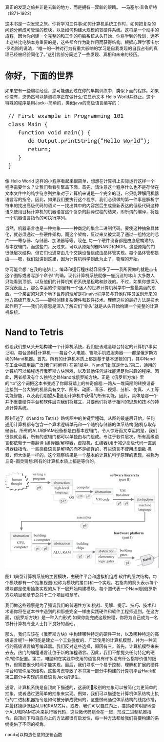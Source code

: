 真正的发现之旅并非是去新的地方，而是拥有一双新的眼睛。
									—马塞尔·普鲁斯特（1871–1922）

这本书是一次发现之旅。你将学习三件事:如何计算机系统工作时，如何把复杂的问题分解成可管理的模块，以及如何构建大规模的软硬件系统。这将是一个动手的旅程，因为你创建一个完整的和工作的电脑系统从头开始。你将学到的教训，远不止这些比电脑本身重要的是，这些都会作为副作用而获得结构。根据心理学家卡尔·罗杰斯的说法，“唯一的一种对行为有重大影响的学习是自我发现的自我占有的真理已经被经验同化了。”这引言部分简述了一些发现、真相和未来的经历。

# 你好，下面的世界

如果您有一些编程经验，您可能遇到过在你的早期训练中，类似下面的程序。如果你没有，您仍然可以猜测程序正在做什么:它显示文本
Hello World并终止。这个特殊的程序是用Jack--简单的，类似java的高级语言编写的：

![](https://raw.githubusercontent.com/later-3/img_picgo/main/img/20230815213005.png)

像 Hello World 这样的小程序看起来很简单，想想在计算机上实际运行这样一个程序需要什么？让我们看看引擎盖下面。首先，请注意这个程序什么也不是存储在文本文件中的纯字符序列抽象对于计算机来说是一个完全的谜，它只能理解用机器语言写的指令。因此，如果我们要执行这个程序，我们必须做的第一件事是解析字符串的找出高级代码的语义ーー找出其中的内容然后生成重新表达的低级代码这种语义使用目标计算机的机器语言这个复杂的翻译过程的结果，即所谓的编译，将是一个机器语言指令的可执行序列。

当然，机器语言也是一种抽象——一种商定的集合二进制代码。要使这种抽象具体化，就必须通过一些硬件架构。而这个架构，反过来又被实现了通过一组特定的芯片——寄存器、存储器、加法器等等。现在,
每一个硬件设备都是由底层构建的，基本逻辑门。而这些门，反过来，可以从原始的像NAND和NOR。这些原始的门很低层次结构，但它们也通常由几个交换设备组成由晶体管实现。每个晶体管都是由——嗯，我们就讲到这里，因为计算机科学到此为止了，物理的开始。

你可能会想:“在我的电脑上，编译和运行程序就容易多了——我所要做的就是点击这个图标或者写那个命令!”的确，现代计算机系统就像一座沉没的冰山:大多数人只能看到顶部，以及他们的计算机知识系统是粗略和肤浅的。不过，如果你想深入探究表面上，那么幸运的你!那里有一个迷人的世界计算机科学中一些最美丽的东西。一个亲密的对这个地下世界的理解是将naïve程序员与其他程序员区别开来的地方高级开发人员——能够创建复杂硬件和软件技术。理解这些的最好方法是技术起作用了——我们的意思是深入了解它们“骨头”就是从头开始构建一个完整的计算机系统。

# Nand to Tetris
假设我们想从头开始构建一个计算机系统，我们应该建造哪台特定的计算机?事实证明，每台通用计算机——每台个人电脑、智能手机或服务器——都是俄罗斯方块的Nand机器。首先，所有的计算机本质上都是基于基本逻辑的门，其中Nand在工业中应用最广泛(我们将解释)
在第1章中，Nand门到底是什么?第二，通用的计算机可以编程运行俄罗斯方块游戏，以及其他任何游戏能满足你兴趣的程序。因此，两者都没有什么独特之处Nand或俄罗斯方块。正是《俄罗斯方块》里的“to”这个词把这本书变成了你即将踏上的神奇旅程:一路从一堆简陋的转换设备连接到一台大脑的机器具有文字、图形、动画、音乐、视频、分析、仿真、人工等功能智能，以及我们期望从通用计算机中获得的所有功能。因此，具体是哪一个并不重要硬件平台和软件层次我们将建立，只要他们将基于相同的思想和技术的特点计算系统。

图1描述了《Nand to Tetris》路线图中的关键里程碑。从图的最底层开始，任何通用计算机都有包含一个算术逻辑单元和一个随机存储器的体系结构(随机存取存储器)。所有的ALU和RAM设备都是由基本逻辑门。令人惊讶而又幸运的是，我们很快就会看，所有的逻辑门都可以单独由与门组成。专注于软件层次，所有高级语言都依赖于一套翻译
(编译器/解释器，虚拟机，汇编器)用于减少高级代码一直到机器级指令。一些高级语言是解释的而不是编译的，有些语言不使用虚函数
机器，但大体是一样的。这个观察结果是一个基本的计算机科学原理的表现，被称为丘奇-图灵猜想:所有的计算机本质上都是等价的。

![](https://raw.githubusercontent.com/later-3/img_picgo/main/img/202308152157496.png)

图1 .1典型计算机系统的主要模块，由硬件平台和虚拟机组成
软件的层次结构。每个模块都有一个抽象视图(也称为模块的接口)和一个实现。右指向的箭头表示每个模块都是使用抽象实现的从下一层开始构建模块。每个圆代表一个Nand到俄罗斯方块项目和章节总共十二个项目和章节。

我们做这些观察是为了强调我们的普遍性方法:挑战、见解、提示、技巧、技术和术语你将在这本书中遇到的和那些完全一样由实践硬件和软件工程师遇到。在这方面，《俄罗斯方块》是一种入门形式:如果你能完成这段旅程，你将为自己成为一名铁杆计算机专业人士打下良好的基础。

那么，我们应该在《俄罗斯方块》中构建哪种特定的硬件平台，以及哪种特定的高级语言呢?一种可能是建立一个工业强度的、广泛使用的计算机模型，并为一种流行的高级语言编写编译器。我们反对这些选择，原因有三。首先，计算机模型来来去去，热门的编程语言让位于新的编程语言。因此，我们不想提交任何特定的硬件/软件配置。第二，电脑和在实践中使用的语言具有许多没有什么指导价值的细节，但需要很长时间才能实现。最后，我们寻求一个易于控制、理解和扩展的硬件平台和软件层次结构。这些考虑导致了本书第一部分中构建的计算机平台Hack和第二部分中实现的高级语言Jack的诞生。

通常，计算机系统是自顶向下描述的，这表明级别的抽象可以被简化为更简单的抽象，或者通过更简单的抽象来实现。例如，我们可以描述在计算机体系结构上执行的二进制机器指令是如何被分解成微码的，这些微码通过体系结构的线路传播，并最终操纵低级ALU和RAM芯片。或者，我们可以自底向上，描述如何明智地设计ALU和RAM芯片来执行微代码，这些微代码组合在一起，形成二进制机器指令。自顶向下和自底向上的方法都很有启发性，每一种方法都给我们将要构建的系统提供了不同的视角。

nand可以构造任意的逻辑函数

